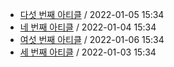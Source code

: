 - [다섯 번째 아티클](https://github.com/codingpot/newsletter_awesome_articles/blob/main/archive/1/fifth.yaml) / 2022-01-05 15:34
- [네 번째 아티클](https://github.com/codingpot/newsletter_awesome_articles/blob/main/archive/1/fourth.yaml) / 2022-01-04 15:34
- [여섯 번째 아티클](https://github.com/codingpot/newsletter_awesome_articles/blob/main/archive/1/sixth.yaml) / 2022-01-06 15:34
- [세 번째 아티클](https://github.com/codingpot/newsletter_awesome_articles/blob/main/archive/1/third.yaml) / 2022-01-03 15:34

